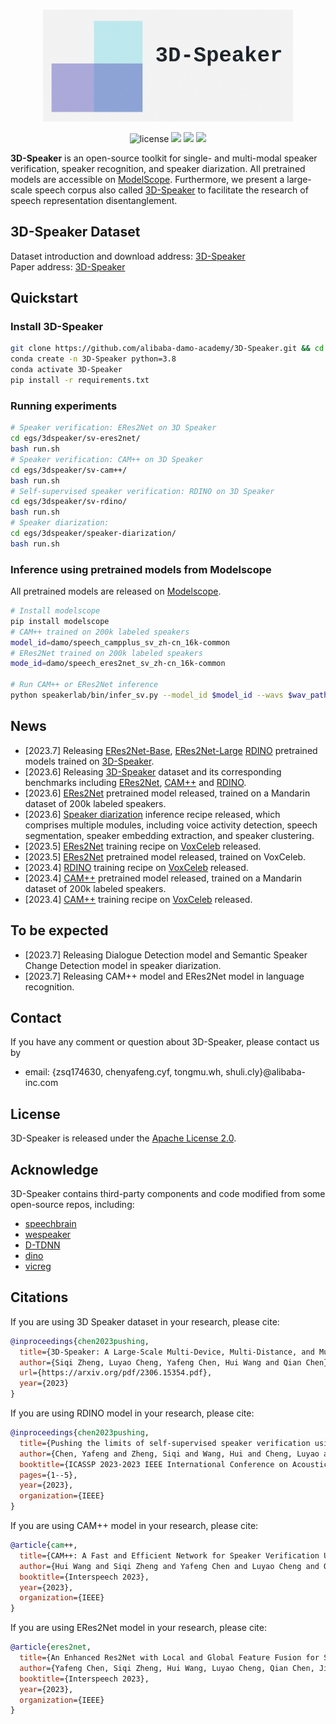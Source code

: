 
<p align="center">
    <br>
    <img src="docs/images/3D-Speaker-logo.png" width="400"/>
    <br>
<p>
    
<div align="center">
    
<!-- [![Documentation Status](https://readthedocs.org/projects/easy-cv/badge/?version=latest)](https://easy-cv.readthedocs.io/en/latest/) -->
![license](https://img.shields.io/github/license/modelscope/modelscope.svg)
<a href=""><img src="https://img.shields.io/badge/OS-Linux-orange.svg"></a>
<a href=""><img src="https://img.shields.io/badge/Python->=3.8-aff.svg"></a>
<a href=""><img src="https://img.shields.io/badge/Pytorch->=1.10-blue"></a>
    
</div>
    
<strong>3D-Speaker</strong> is an open-source toolkit for single- and multi-modal speaker verification, speaker recognition, and speaker diarization. All pretrained models are accessible on [ModelScope](https://www.modelscope.cn/models?page=1&tasks=speaker-verification&type=audio). Furthermore, we present a large-scale speech corpus also called [3D-Speaker](https://3dspeaker.github.io/) to facilitate the research of speech representation disentanglement.

## 3D-Speaker Dataset
Dataset introduction and download address: [3D-Speaker](https://3dspeaker.github.io/) <br>
Paper address: [3D-Speaker](https://arxiv.org/pdf/2306.15354.pdf)

## Quickstart
### Install 3D-Speaker
``` sh
git clone https://github.com/alibaba-damo-academy/3D-Speaker.git && cd 3D-Speaker
conda create -n 3D-Speaker python=3.8
conda activate 3D-Speaker
pip install -r requirements.txt
```
### Running experiments
``` sh
# Speaker verification: ERes2Net on 3D Speaker
cd egs/3dspeaker/sv-eres2net/
bash run.sh
# Speaker verification: CAM++ on 3D Speaker
cd egs/3dspeaker/sv-cam++/
bash run.sh
# Self-supervised speaker verification: RDINO on 3D Speaker
cd egs/3dspeaker/sv-rdino/
bash run.sh
# Speaker diarization:
cd egs/3dspeaker/speaker-diarization/
bash run.sh
```
### Inference using pretrained models from Modelscope
All pretrained models are released on [Modelscope](https://www.modelscope.cn/models?page=1&tasks=speaker-verification&type=audio).

``` sh
# Install modelscope
pip install modelscope
# CAM++ trained on 200k labeled speakers
model_id=damo/speech_campplus_sv_zh-cn_16k-common
# ERes2Net trained on 200k labeled speakers
mode_id=damo/speech_eres2net_sv_zh-cn_16k-common

# Run CAM++ or ERes2Net inference
python speakerlab/bin/infer_sv.py --model_id $model_id --wavs $wav_path
```
## News
- [2023.7] Releasing [ERes2Net-Base](https://modelscope.cn/models/damo/speech_eres2net_base_sv_zh-cn_3dspeaker_16k/summary), [ERes2Net-Large](https://modelscope.cn/models/damo/speech_eres2net_large_sv_zh-cn_3dspeaker_16k/summary) [RDINO](https://modelscope.cn/models/damo/speech_rdino_ecapa_tdnn_sv_zh-cn_3dspeaker_16k/summary) pretrained models trained on [3D-Speaker](https://3dspeaker.github.io/).
- [2023.6] Releasing [3D-Speaker](https://3dspeaker.github.io/) dataset and its corresponding benchmarks including [ERes2Net](https://github.com/alibaba-damo-academy/3D-Speaker/tree/3dspeaker/egs/3dspeaker/sv-eres2net), [CAM++](https://github.com/alibaba-damo-academy/3D-Speaker/tree/3dspeaker/egs/3dspeaker/sv-cam%2B%2B) and [RDINO](https://github.com/alibaba-damo-academy/3D-Speaker/tree/3dspeaker/egs/3dspeaker/sv-rdino).
- [2023.6] [ERes2Net](https://modelscope.cn/models/damo/speech_eres2net_sv_zh-cn_16k-common/summary) pretrained model released, trained on a Mandarin dataset of 200k labeled speakers.
- [2023.6] [Speaker diarization](https://github.com/alibaba-damo-academy/3D-Speaker/tree/3dspeaker/egs/3dspeaker/speaker-diarization) inference recipe released, which comprises multiple modules, including voice activity detection, speech segmentation, speaker embedding extraction, and speaker clustering. 
- [2023.5] [ERes2Net](https://github.com/alibaba-damo-academy/3D-Speaker/tree/3dspeaker/egs/voxceleb/sv-eres2net) training recipe on [VoxCeleb](https://www.robots.ox.ac.uk/~vgg/data/voxceleb/) released.
- [2023.5] [ERes2Net](https://www.modelscope.cn/models/damo/speech_eres2net_sv_en_voxceleb_16k/summary) pretrained model released, trained on VoxCeleb.
- [2023.4] [RDINO](https://github.com/alibaba-damo-academy/3D-Speaker/tree/3dspeaker/egs/voxceleb/sv-rdino) training recipe on [VoxCeleb](https://www.robots.ox.ac.uk/~vgg/data/voxceleb/) released.
- [2023.4] [CAM++](https://www.modelscope.cn/models/damo/speech_campplus_sv_zh-cn_16k-common/summary) pretrained model released, trained on a Mandarin dataset of 200k labeled speakers.
- [2023.4] [CAM++](https://github.com/alibaba-damo-academy/3D-Speaker/tree/3dspeaker/egs/voxceleb/sv-cam%2B%2B) training recipe on [VoxCeleb](https://www.robots.ox.ac.uk/~vgg/data/voxceleb/) released.

## To be expected
- [2023.7] Releasing Dialogue Detection model and Semantic Speaker Change Detection model in speaker diarization.
- [2023.7] Releasing CAM++ model and ERes2Net model in language recognition.

## Contact
If you have any comment or question about 3D-Speaker, please contact us by
- email: {zsq174630, chenyafeng.cyf, tongmu.wh, shuli.cly}@alibaba-inc.com

## License
3D-Speaker is released under the [Apache License 2.0](LICENSE).

## Acknowledge
3D-Speaker contains third-party components and code modified from some open-source repos, including:

- [speechbrain](https://github.com/speechbrain/speechbrain)
- [wespeaker](https://github.com/wenet-e2e/wespeaker)
- [D-TDNN](https://github.com/yuyq96/D-TDNN)
- [dino](https://github.com/facebookresearch/dino)
- [vicreg](https://github.com/facebookresearch/vicreg)


## Citations
If you are using 3D Speaker dataset in your research, please cite:
```BibTeX
@inproceedings{chen2023pushing,
  title={3D-Speaker: A Large-Scale Multi-Device, Multi-Distance, and Multi-Dialect Corpus for Speech Representation Disentanglement},
  author={Siqi Zheng, Luyao Cheng, Yafeng Chen, Hui Wang and Qian Chen},
  url={https://arxiv.org/pdf/2306.15354.pdf},
  year={2023}
}
```

If you are using RDINO model in your research, please cite: 
```BibTeX
@inproceedings{chen2023pushing,
  title={Pushing the limits of self-supervised speaker verification using regularized distillation framework},
  author={Chen, Yafeng and Zheng, Siqi and Wang, Hui and Cheng, Luyao and Chen, Qian},
  booktitle={ICASSP 2023-2023 IEEE International Conference on Acoustics, Speech and Signal Processing (ICASSP)},
  pages={1--5},
  year={2023},
  organization={IEEE}
}
```

If you are using CAM++ model in your research, please cite: 
```BibTeX
@article{cam++,
  title={CAM++: A Fast and Efficient Network for Speaker Verification Using Context-Aware Masking},
  author={Hui Wang and Siqi Zheng and Yafeng Chen and Luyao Cheng and Qian Chen},
  booktitle={Interspeech 2023},
  year={2023},
  organization={IEEE}
}
```

If you are using ERes2Net model in your research, please cite: 
```BibTeX
@article{eres2net,
  title={An Enhanced Res2Net with Local and Global Feature Fusion for Speaker Verification},
  author={Yafeng Chen, Siqi Zheng, Hui Wang, Luyao Cheng, Qian Chen, Jiajun Qi},
  booktitle={Interspeech 2023},
  year={2023},
  organization={IEEE}
}
```
